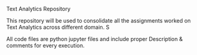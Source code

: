 Text Analytics Repository 

This repository will be used to consolidate all the assignments worked on Text Analytics across different domain. S

All code files are python jupyter files and include proper Description & comments for every execution.
